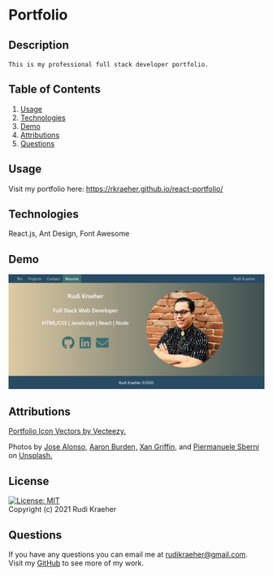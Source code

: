 # Portfolio

## Description
    This is my professional full stack developer portfolio.
    
## Table of Contents 
1. [Usage](#usage)
3. [Technologies](#technologies)
4. [Demo](#demo)
5. [Attributions](#attributions)
6. [Questions](#questions)
    
## Usage
Visit my portfolio here: https://rkraeher.github.io/react-portfolio/

## Technologies
React.js, Ant Design, Font Awesome

## Demo
![Screenshot of deployed app](./src/assets/images/screenshot.png)  

## Attributions
<a href="https://www.vecteezy.com/free-vector/portfolio-icon"
  target="blank_">Portfolio Icon Vectors by Vecteezy.</a>
  
Photos by 
<a href="https://unsplash.com/@jd_alon?utm_source=unsplash&utm_medium=referral&utm_content=creditCopyText"
  target="blank_" > Jose Alonso,</a>
<a href="https://unsplash.com/@aaronburden?utm_source=unsplash&utm_medium=referral&utm_content=creditCopyText"
  target="blank_"> Aaron Burden,</a> 
<a href="https://unsplash.com/@xangriffin?utm_source=unsplash&utm_medium=referral&utm_content=creditCopyText"
  target="blank_"> Xan Griffin,</a>
and <a href="https://unsplash.com/@piermanuele_sberni?utm_source=unsplash&amp;utm_medium=referral&amp;utm_content=creditCopyText">Piermanuele Sberni <!--warehouse--></a> on <a href="https://unsplash.com/s/photos/warehouse-inventory?utm_source=unsplash&amp;utm_medium=referral&amp;utm_content=creditCopyText">Unsplash.</a>


## License 
[![License: MIT](https://img.shields.io/badge/License-MIT-yellow.svg)](https://opensource.org/licenses/MIT)  
Copyright (c) 2021 Rudi Kraeher
        
## Questions
If you have any questions you can email me at rudikraeher@gmail.com.  
Visit my [GitHub](https://github.com/rkraeher) to see more of my work.